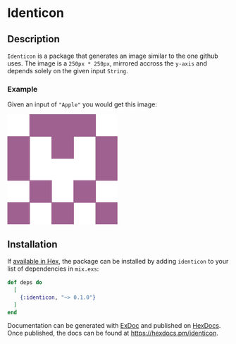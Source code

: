 # Identicon

## Description

`Identicon` is a package that generates an image similar to the one github uses. The image is a `250px * 250px`, mirrored accross the `y-axis` and depends solely on the given input `String`.

### Example

Given an input of `"Apple"` you would get this image:

![Image](./generated_images/Apple.png)

## Installation

If [available in Hex](https://hex.pm/docs/publish), the package can be installed
by adding `identicon` to your list of dependencies in `mix.exs`:

```elixir
def deps do
  [
    {:identicon, "~> 0.1.0"}
  ]
end
```

Documentation can be generated with [ExDoc](https://github.com/elixir-lang/ex_doc)
and published on [HexDocs](https://hexdocs.pm). Once published, the docs can
be found at <https://hexdocs.pm/identicon>.
